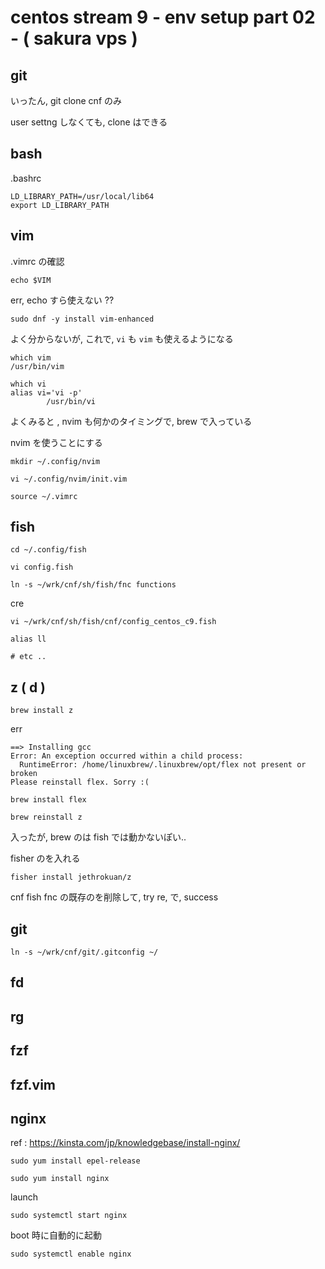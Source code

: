 
# centos stream 9  -  env setup part 02  -  ( sakura vps )


## git

いったん, git clone cnf のみ

user settng しなくても, clone はできる


## bash

.bashrc

```
LD_LIBRARY_PATH=/usr/local/lib64
export LD_LIBRARY_PATH
```


## vim

.vimrc の確認

```
echo $VIM
```

err, echo すら使えない ??


```
sudo dnf -y install vim-enhanced
```

よく分からないが,
これで, `vi` も `vim` も使えるようになる

```
which vim
/usr/bin/vim
```

```
which vi 
alias vi='vi -p'
        /usr/bin/vi
```


よくみると , nvim も何かのタイミングで, brew で入っている

nvim を使うことにする

```
mkdir ~/.config/nvim
```

```
vi ~/.config/nvim/init.vim
```

```
source ~/.vimrc
```


## fish

```
cd ~/.config/fish
```

```
vi config.fish
```

```
ln -s ~/wrk/cnf/sh/fish/fnc functions
```

cre 

```
vi ~/wrk/cnf/sh/fish/cnf/config_centos_c9.fish
```

```
alias ll 

# etc ..
```


## z ( d )

```
brew install z
```

err

```
==> Installing gcc
Error: An exception occurred within a child process:
  RuntimeError: /home/linuxbrew/.linuxbrew/opt/flex not present or broken
Please reinstall flex. Sorry :(
```

```
brew install flex
```

```
brew reinstall z
```

入ったが, brew のは fish では動かないぽい..


fisher のを入れる

```
fisher install jethrokuan/z
```

cnf fish fnc の既存のを削除して, try re, で, success



## git

```
ln -s ~/wrk/cnf/git/.gitconfig ~/
```



## fd



## rg



## fzf




## fzf.vim




## nginx

ref :
https://kinsta.com/jp/knowledgebase/install-nginx/


```
sudo yum install epel-release
```

```
sudo yum install nginx
```

launch

```
sudo systemctl start nginx
```

boot 時に自動的に起動

```
sudo systemctl enable nginx
```







